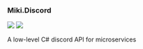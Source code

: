### Miki.Discord
![](https://img.shields.io/nuget/dt/Miki.Discord.svg?style=for-the-badge)
![](https://img.shields.io/discord/160067691783127041.svg?style=for-the-badge&logo=discord)

</p>
A low-level C# discord API for microservices
